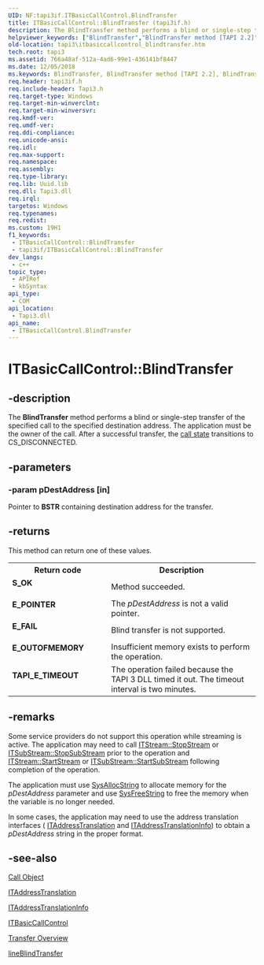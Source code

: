 ```yaml
---
UID: NF:tapi3if.ITBasicCallControl.BlindTransfer
title: ITBasicCallControl::BlindTransfer (tapi3if.h)
description: The BlindTransfer method performs a blind or single-step transfer of the specified call to the specified destination address. The application must be the owner of the call. After a successful transfer, the call state transitions to CS_DISCONNECTED.
helpviewer_keywords: ["BlindTransfer","BlindTransfer method [TAPI 2.2]","BlindTransfer method [TAPI 2.2]","ITBasicCallControl interface","ITBasicCallControl interface [TAPI 2.2]","BlindTransfer method","ITBasicCallControl.BlindTransfer","ITBasicCallControl::BlindTransfer","_tapi3_itbasiccallcontrol_blindtransfer","tapi3.itbasiccallcontrol_blindtransfer","tapi3if/ITBasicCallControl::BlindTransfer"]
old-location: tapi3\itbasiccallcontrol_blindtransfer.htm
tech.root: tapi3
ms.assetid: 766a48af-512a-4ad6-99e1-436141bf8447
ms.date: 12/05/2018
ms.keywords: BlindTransfer, BlindTransfer method [TAPI 2.2], BlindTransfer method [TAPI 2.2],ITBasicCallControl interface, ITBasicCallControl interface [TAPI 2.2],BlindTransfer method, ITBasicCallControl.BlindTransfer, ITBasicCallControl::BlindTransfer, _tapi3_itbasiccallcontrol_blindtransfer, tapi3.itbasiccallcontrol_blindtransfer, tapi3if/ITBasicCallControl::BlindTransfer
req.header: tapi3if.h
req.include-header: Tapi3.h
req.target-type: Windows
req.target-min-winverclnt: 
req.target-min-winversvr: 
req.kmdf-ver: 
req.umdf-ver: 
req.ddi-compliance: 
req.unicode-ansi: 
req.idl: 
req.max-support: 
req.namespace: 
req.assembly: 
req.type-library: 
req.lib: Uuid.lib
req.dll: Tapi3.dll
req.irql: 
targetos: Windows
req.typenames: 
req.redist: 
ms.custom: 19H1
f1_keywords:
 - ITBasicCallControl::BlindTransfer
 - tapi3if/ITBasicCallControl::BlindTransfer
dev_langs:
 - c++
topic_type:
 - APIRef
 - kbSyntax
api_type:
 - COM
api_location:
 - Tapi3.dll
api_name:
 - ITBasicCallControl.BlindTransfer
---
```


# ITBasicCallControl::BlindTransfer


## -description

The 
<b>BlindTransfer</b> method performs a blind or single-step transfer of the specified call to the specified destination address. The application must be the owner of the call. After a successful transfer, the 
<a href="https://docs.microsoft.com/windows/desktop/api/tapi3if/ne-tapi3if-call_state">call state</a> transitions to CS_DISCONNECTED.

## -parameters

### -param pDestAddress [in]

Pointer to <b>BSTR</b> containing destination address for the transfer.

## -returns

This method can return one of these values.

<table>
<tr>
<th>Return code</th>
<th>Description</th>
</tr>
<tr>
<td width="40%">
<dl>
<dt><b>S_OK</b></dt>
</dl>
</td>
<td width="60%">
Method succeeded.

</td>
</tr>
<tr>
<td width="40%">
<dl>
<dt><b>E_POINTER</b></dt>
</dl>
</td>
<td width="60%">
The <i>pDestAddress</i> is not a valid pointer.

</td>
</tr>
<tr>
<td width="40%">
<dl>
<dt><b>E_FAIL</b></dt>
</dl>
</td>
<td width="60%">
Blind transfer is not supported.

</td>
</tr>
<tr>
<td width="40%">
<dl>
<dt><b>E_OUTOFMEMORY</b></dt>
</dl>
</td>
<td width="60%">
Insufficient memory exists to perform the operation.

</td>
</tr>
<tr>
<td width="40%">
<dl>
<dt><b>TAPI_E_TIMEOUT</b></dt>
</dl>
</td>
<td width="60%">
The operation failed because the TAPI 3 DLL timed it out. The timeout interval is two minutes.

</td>
</tr>
</table>

## -remarks

Some service providers do not support this operation while streaming is active. The application may need to call 
<a href="https://docs.microsoft.com/windows/desktop/api/tapi3if/nf-tapi3if-itstream-stopstream">ITStream::StopStream</a> or 
<a href="https://docs.microsoft.com/windows/desktop/api/tapi3if/nf-tapi3if-itsubstream-stopsubstream">ITSubStream::StopSubStream</a> prior to the operation and 
<a href="https://docs.microsoft.com/windows/desktop/api/tapi3if/nf-tapi3if-itstream-startstream">ITStream::StartStream</a> or 
<a href="https://docs.microsoft.com/windows/desktop/api/tapi3if/nf-tapi3if-itsubstream-startsubstream">ITSubStream::StartSubStream</a> following completion of the operation.

The application must use 
<a href="https://docs.microsoft.com/previous-versions/windows/desktop/api/oleauto/nf-oleauto-sysallocstring">SysAllocString</a> to allocate memory for the <i>pDestAddress</i> parameter and use 
<a href="https://docs.microsoft.com/previous-versions/windows/desktop/api/oleauto/nf-oleauto-sysfreestring">SysFreeString</a> to free the memory when the variable is no longer needed.

In some cases, the application may need to use the address translation interfaces (
<a href="https://docs.microsoft.com/windows/desktop/api/tapi3if/nn-tapi3if-itaddresstranslation">ITAddressTranslation</a> and 
<a href="https://docs.microsoft.com/windows/desktop/api/tapi3if/nn-tapi3if-itaddresstranslationinfo">ITAddressTranslationInfo</a>) to obtain a <i>pDestAddress</i> string in the proper format.

## -see-also

<a href="https://docs.microsoft.com/windows/desktop/Tapi/call-object">Call Object</a>



<a href="https://docs.microsoft.com/windows/desktop/api/tapi3if/nn-tapi3if-itaddresstranslation">ITAddressTranslation</a>



<a href="https://docs.microsoft.com/windows/desktop/api/tapi3if/nn-tapi3if-itaddresstranslationinfo">ITAddressTranslationInfo</a>



<a href="https://docs.microsoft.com/windows/desktop/api/tapi3if/nn-tapi3if-itbasiccallcontrol">ITBasicCallControl</a>



<a href="https://docs.microsoft.com/windows/desktop/Tapi/transfer-ovr">Transfer Overview</a>



<a href="https://docs.microsoft.com/windows/desktop/api/tapi/nf-tapi-lineblindtransfer">lineBlindTransfer</a>

